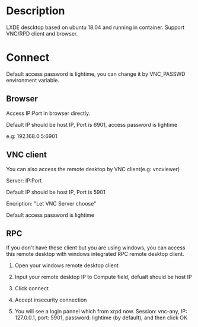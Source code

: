 # Description
LXDE descktop based on ubuntu 18.04 and running in container. Support VNC/RPD client and browser.

# Connect
Default access password is lightime, you can change it by VNC_PASSWD environment variable.

## Browser
Access IP:Port in browser directly.

Default IP should be host IP, Port is 6901, access password is lightime

e.g: 192.168.0.5:6901


## VNC client
You can also access the remote desktop by VNC client(e.g: vncviewer)

Server: IP:Port

 Default IP should be host IP, Port is 5901
 
Encription: "Let VNC Server choose"

Default access password is lightime

## RPC
If you don't have these client but you are using windows, you can access this remote desktop with windows integrated RPC remote desktop client.

1. Open your windows remote desktop client

2. Input your remote desktop IP to Compute field, defualt should be host IP

3. Click connect

4. Accept insecurity connection

5. You will see a login pannel which from xrpd now. Session: vnc-any, IP: 127.0.0.1, port: 5901, password: lightime (by default), and then click OK

